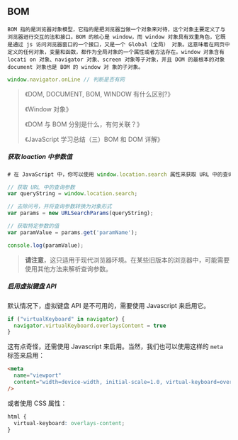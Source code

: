 ## BOM

```
BOM 指的是浏览器对象模型，它指的是把浏览器当做一个对象来对待，这个对象主要定义了与浏览器进行交互的法和接口。BOM 的核心是 window，而 window 对象具有双重角色，它既是通过 js 访问浏览器窗口的一个接口，又是一个 Global（全局） 对象。这意味着在网页中定义的任何对象，变量和函数，都作为全局对象的一个属性或者方法存在。window 对象含有 locati on 对象、navigator 对象、screen 对象等子对象，并且 DOM 的最根本的对象 document 对象也是 BOM 的 window 对 象的子对象。
```

```js
window.navigator.onLine // 判断是否有网
```

> 《DOM, DOCUMENT, BOM, WINDOW 有什么区别?》
>
> 《Window 对象》
>
> 《DOM 与 BOM 分别是什么，有何关联？》
>
> 《JavaScript 学习总结（三）BOM 和 DOM 详解》

##### 获取 loaction 中参数值

```js
# 在 JavaScript 中，你可以使用 window.location.search 属性来获取 URL 中的查询参数。

// 获取 URL 中的查询参数
var queryString = window.location.search;

// 去除问号，并将查询参数转换为对象形式
var params = new URLSearchParams(queryString);

// 获取特定参数的值
var paramValue = params.get('paramName');

console.log(paramValue);
```

> **请注意**，这只适用于现代浏览器环境。在某些旧版本的浏览器中，可能需要使用其他方法来解析查询参数。

##### 启用虚拟键盘 API

默认情况下，虚拟键盘 API 是不可用的，需要使用 Javascript 来启用它。

```js
if ("virtualKeyboard" in navigator) {
  navigator.virtualKeyboard.overlaysContent = true
}
```

这有点奇怪，还需使用 Javascript 来启用。当然，我们也可以使用这样的 `meta` 标签来启用：

```html
<meta
  name="viewport"
  content="width=device-width, initial-scale=1.0, virtual-keyboard=overlays-content"
/>
```

或者使用 CSS 属性：

```css
html {
  virtual-keyboard: overlays-content;
}
```

